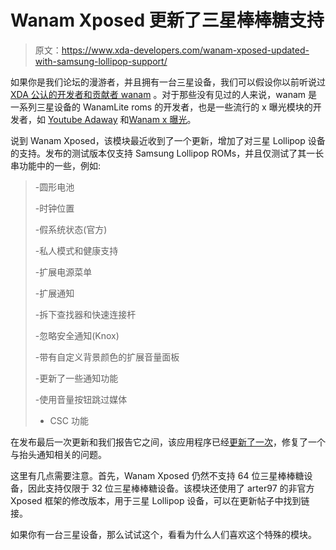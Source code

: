 # Wanam Xposed 更新了三星棒棒糖支持

> 原文：<https://www.xda-developers.com/wanam-xposed-updated-with-samsung-lollipop-support/>

如果你是我们论坛的漫游者，并且拥有一台三星设备，我们可以假设你以前听说过 [XDA 公认的开发者和贡献者 wanam](http://forum.xda-developers.com/member.php?u=3562083) 。对于那些没有见过的人来说，wanam 是一系列三星设备的 WanamLite roms 的开发者，也是一些流行的 x 曝光模块的开发者，如 [Youtube Adaway](http://forum.xda-developers.com/xposed/modules/app-t2547316) 和[Wanam x 曝光](http://forum.xda-developers.com/xposed/modules/app-wanam-xposed-customize-stock-t2383484/)。

说到 Wanam Xposed，该模块最近收到了一个更新，增加了对三星 Lollipop 设备的支持。发布的测试版本仅支持 Samsung Lollipop ROMs，并且仅测试了其一长串功能中的一些，例如:

> -圆形电池
> 
> -时钟位置
> 
> -假系统状态(官方)
> 
> -私人模式和健康支持
> 
> -扩展电源菜单
> 
> -扩展通知
> 
> -拆下查找器和快速连接杆
> 
> -忽略安全通知(Knox)
> 
> -带有自定义背景颜色的扩展音量面板
> 
> -更新了一些通知功能
> 
> -使用音量按钮跳过媒体
> 
> - CSC 功能

在发布最后一次更新和我们报告它之间，该应用程序已经[更新了一次](http://forum.xda-developers.com/showpost.php?p=61188569&postcount=5370)，修复了一个与抬头通知相关的问题。

这里有几点需要注意。首先，Wanam Xposed 仍然不支持 64 位三星棒棒糖设备，因此支持仅限于 32 位三星棒棒糖设备。该模块还使用了 arter97 的非官方 Xposed 框架的修改版本，用于三星 Lollipop 设备，可以在更新帖子中找到链接。

如果你有一台三星设备，那么试试这个，看看为什么人们喜欢这个特殊的模块。